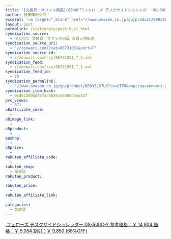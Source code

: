 ```yaml
---
title: '[文房具・オフィス用品](66%OFF)フェローズ デスクサイドシュレッダー DS-500C-2 ￥5,054'
author: 特価情報ツウ！
excerpt: '<a target="_blank" href="//www.amazon.co.jp/gp/product/B003ZLX7LK?ie=UTF8&amp;tag=zonwari-22&amp;linkCode=as2&amp;camp=247&amp;creative=7399&amp;creativeASIN=B003ZLX7LK"><img src="//ecx.images-amazon.com/images/I/41pIe4Tab0L._SL100_.jpg"><br>&#12501;&#12455;&#12525;&#12540;&#12474; &#12487;&#12473;&#12463;&#12469;&#12452;&#12489;&#12471;&#12517;&#12524;&#12483;&#12480;&#12540; DS-500C-2<br>&#21442;&#32771;&#20385;&#26684;&#65306;&#65509; 14,904<br>&#20385;&#26684;&#65306;&#65509; 5,054<br>&#21106;&#24341;&#65306;&#65509; 9,850 (66%OFF)</a>'
layout: post
permalink: /stationery/post-0-41.html
syndication_source:
  - ぞんわり 文房具・オフィス用品 お買い得新着
syndication_source_uri:
  - '//zonwari.com/?cat=86731051&sort=T'
syndication_source_id:
  - //zonwari.com/rss/86731051_T_1.xml
syndication_feed:
  - //zonwari.com/rss/86731051_T_1.xml
syndication_feed_id:
  - 20
syndication_permalink:
  - '//www.amazon.co.jp/gp/product/B003ZLX7LK?ie=UTF8&amp;tag=zonwari-22&amp;linkCode=as2&amp;camp=247&amp;creative=7399&amp;creativeASIN=B003ZLX7LK'
syndication_item_hash:
  - 0cdb22d0bdf47adeb36c5e265dcea42f
pvc_views:
  - 671
a8affiliate_code:
  -
a8image_link:
  -
a8product:
  -
a8shop:
  -
a8price:
  -
rakuten_affiliate_code:
  -
rakuten_shop:
  - 楽天店
rakuten_product:
  -
rakuten_price:
  -
rakuten_affiliate_link:
  -
categories:
  - 文房具
---
```

[<img src='//i2.wp.com/ecx.images-amazon.com/images/I/41pIe4Tab0L._SL150_.jpg?w=546' title="" alt="" data-recalc-dims="1" />
フェローズ デスクサイドシュレッダー DS-500C-2
参考価格：￥ 14,904
価格：￥ 5,054
割引：￥ 9,850 (66%OFF)][1]

 [1]: //www.amazon.co.jp/gp/product/B003ZLX7LK?ie=UTF8&#038;tag=tokkajohotsu-22&#038;linkCode=as2&#038;camp=247&#038;creative=7399&#038;creativeASIN=B003ZLX7LK